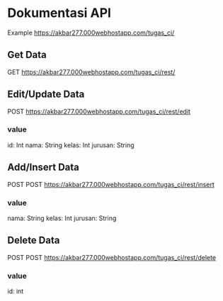 # Dokumentasi API

Example
https://akbar277.000webhostapp.com/tugas_ci/

## Get Data
GET https://akbar277.000webhostapp.com/tugas_ci/rest/

## Edit/Update Data
POST https://akbar277.000webhostapp.com/tugas_ci/rest/edit
### value
id: Int
nama: String
kelas: Int
jurusan: String

## Add/Insert Data
POST POST https://akbar277.000webhostapp.com/tugas_ci/rest/insert
### value
nama: String
kelas: Int
jurusan: String

## Delete Data
POST POST https://akbar277.000webhostapp.com/tugas_ci/rest/delete
### value
id: int

